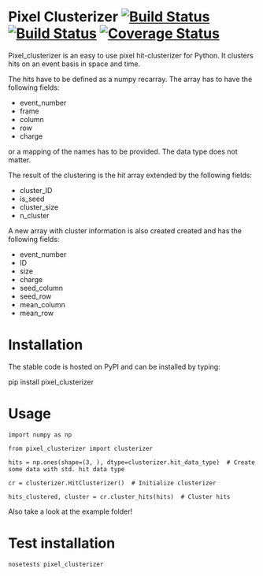 # Pixel Clusterizer [![Build Status](https://travis-ci.org/SiLab-Bonn/pixel_clusterizer.svg?branch=master)](https://travis-ci.org/SiLab-Bonn/pixel_clusterizer) [![Build Status](https://ci.appveyor.com/api/projects/status/github/SiLab-Bonn/pixel_clusterizer)](https://ci.appveyor.com/project/SiLab-Bonn/pixel_clusterizer) [![Coverage Status](https://coveralls.io/repos/github/SiLab-Bonn/pixel_clusterizer/badge.svg?branch=master)](https://coveralls.io/github/SiLab-Bonn/pixel_clusterizer?branch=master)

Pixel_clusterizer is an easy to use pixel hit-clusterizer for Python. It clusters hits on an event basis in space and time.
 
The hits have to be defined as a numpy recarray. The array has to have the following fields:
- event_number
- frame
- column
- row
- charge

or a mapping of the names has to be provided. The data type does not matter.

The result of the clustering is the hit array extended by the following fields:
- cluster_ID
- is_seed
- cluster_size
- n_cluster

A new array with cluster information is also created created and has the following fields:
- event_number
- ID
- size
- charge
- seed_column
- seed_row
- mean_column
- mean_row



# Installation

The stable code is hosted on PyPI and can be installed by typing:

pip install pixel_clusterizer

# Usage

```
import numpy as np

from pixel_clusterizer import clusterizer

hits = np.ones(shape=(3, ), dtype=clusterizer.hit_data_type)  # Create some data with std. hit data type

cr = clusterizer.HitClusterizer()  # Initialize clusterizer

hits_clustered, cluster = cr.cluster_hits(hits)  # Cluster hits

```
Also take a look at the example folder!

# Test installation
```
nosetests pixel_clusterizer
```
